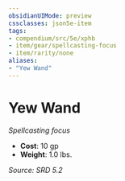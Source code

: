 ```yaml
---
obsidianUIMode: preview
cssclasses: json5e-item
tags:
- compendium/src/5e/xphb
- item/gear/spellcasting-focus
- item/rarity/none
aliases: 
- "Yew Wand"
---
```

# Yew Wand
*Spellcasting focus*  

- **Cost**: 10 gp
- **Weight**: 1.0 lbs.

*Source: SRD 5.2*